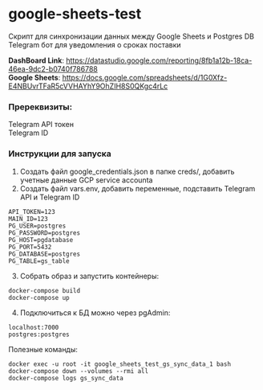 # google-sheets-test
Скрипт для синхронизации данных между Google Sheets и Postgres DB  
Telegram бот для уведомления о сроках поставки  

**DashBoard Link**: https://datastudio.google.com/reporting/8fb1a12b-18ca-46ea-9dc2-b0740f786788  
**Google Sheets**: https://docs.google.com/spreadsheets/d/1G0Xfz-E4NBUvrTFaR5cVVHAYhY9OhZIH8S0QKgc4rLc  


### Пререквизиты:   
Telegram API токен  
Telegram ID  


### Инструкции для запуска  
1. Создать файл google_credentials.json в папке creds/, добавить учетные данные GCP service accounta  
2. Создать файл vars.env, добавить переменные, подставить Telegram API и Telegram ID  
```
API_TOKEN=123
MAIN_ID=123
PG_USER=postgres
PG_PASSWORD=postgres
PG_HOST=pgdatabase
PG_PORT=5432
PG_DATABASE=postgres
PG_TABLE=gs_table
```
3. Собрать образ и запустить контейнеры:
```
docker-compose build
docker-compose up
```
4. Подключиться к БД можно через pgAdmin:
```
localhost:7000
postgres:postgres
```

Полезные команды:
```
docker exec -u root -it google_sheets_test_gs_sync_data_1 bash
docker-compose down --volumes --rmi all
docker-compose logs gs_sync_data
```





















